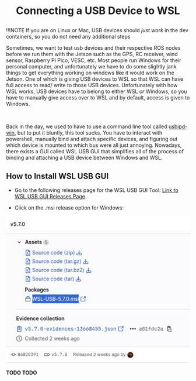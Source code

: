 # <p style="text-align: center;"> Connecting a USB Device to WSL </p>


!!!NOTE
	If you are on Linux or Mac, USB devices should *just work* in the dev containers, so you do not need any additional steps


Sometimes, we want to test usb devices and their respective ROS nodes before we run them with the Jetson such as the GPS, RC receiver, wind sensor, Raspberry Pi Pico, VESC, etc. Most people run Windows for their personal computer, and unfortunately we have to do some slightly jank things to get everything working on windows like it would work on the Jetson. One of which is giving USB devices to WSL so that WSL can have full access to read/ write to those USB devices. Unfortunately with how WSL works, USB devices have to belong to either WSL *or* Windows, so you have to manually give access over to WSL and by default, access is given to Windows.

<br>

Back in the day, we used to have to use a command line tool called [usbipd-win](https://github.com/dorssel/usbipd-win), but to put it bluntly, this tool sucks. You have to interact with powershell, manually bind and attach specific devices, and figuring out which device is mounted to which bus were all just annoying. Nowadays, there exists a GUI called WSL USB GUI that simplifies all of the process of binding and attaching a USB device between Windows and WSL.


## **How to Install WSL USB GUI**

- Go to the following releases page for the WSL USB GUI Tool: [Link to WSL USB GUI Releases Page](https://gitlab.com/alelec/wsl-usb-gui/-/releases/).

- Click on the .msi release option for Windows:

![WSL USB GUI Releases Image](../images/wsl_usb_gui_releases.png)


**TODO TODO**